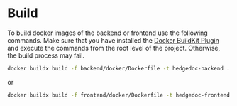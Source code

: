 # Build

To build docker images of the backend or frontend use the following commands.
Make sure that you have installed the [Docker BuildKit Plugin](https://docs.docker.com/build/install-buildx/) and
execute the commands from the root level of the project.
Otherwise, the build process may fail.

```sh
docker buildx build -f backend/docker/Dockerfile -t hedgedoc-backend .
```

or

```sh
docker buildx build -f frontend/docker/Dockerfile -t hedgedoc-frontend .
```



